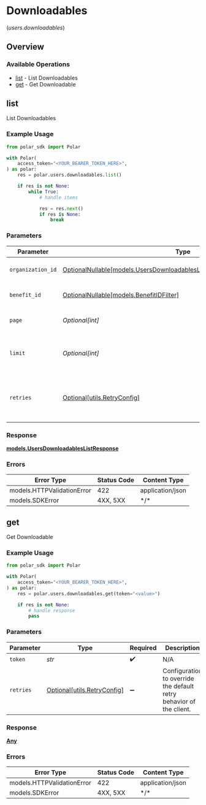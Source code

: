 # Downloadables
(*users.downloadables*)

## Overview

### Available Operations

* [list](#list) - List Downloadables
* [get](#get) - Get Downloadable

## list

List Downloadables

### Example Usage

```python
from polar_sdk import Polar

with Polar(
    access_token="<YOUR_BEARER_TOKEN_HERE>",
) as polar:
    res = polar.users.downloadables.list()

    if res is not None:
        while True:
            # handle items

            res = res.next()
            if res is None:
                break

```

### Parameters

| Parameter                                                                                                                                             | Type                                                                                                                                                  | Required                                                                                                                                              | Description                                                                                                                                           |
| ----------------------------------------------------------------------------------------------------------------------------------------------------- | ----------------------------------------------------------------------------------------------------------------------------------------------------- | ----------------------------------------------------------------------------------------------------------------------------------------------------- | ----------------------------------------------------------------------------------------------------------------------------------------------------- |
| `organization_id`                                                                                                                                     | [OptionalNullable[models.UsersDownloadablesListQueryParamOrganizationIDFilter]](../../models/usersdownloadableslistqueryparamorganizationidfilter.md) | :heavy_minus_sign:                                                                                                                                    | Filter by organization ID.                                                                                                                            |
| `benefit_id`                                                                                                                                          | [OptionalNullable[models.BenefitIDFilter]](../../models/benefitidfilter.md)                                                                           | :heavy_minus_sign:                                                                                                                                    | Filter by given benefit ID.                                                                                                                           |
| `page`                                                                                                                                                | *Optional[int]*                                                                                                                                       | :heavy_minus_sign:                                                                                                                                    | Page number, defaults to 1.                                                                                                                           |
| `limit`                                                                                                                                               | *Optional[int]*                                                                                                                                       | :heavy_minus_sign:                                                                                                                                    | Size of a page, defaults to 10. Maximum is 100.                                                                                                       |
| `retries`                                                                                                                                             | [Optional[utils.RetryConfig]](../../models/utils/retryconfig.md)                                                                                      | :heavy_minus_sign:                                                                                                                                    | Configuration to override the default retry behavior of the client.                                                                                   |

### Response

**[models.UsersDownloadablesListResponse](../../models/usersdownloadableslistresponse.md)**

### Errors

| Error Type                 | Status Code                | Content Type               |
| -------------------------- | -------------------------- | -------------------------- |
| models.HTTPValidationError | 422                        | application/json           |
| models.SDKError            | 4XX, 5XX                   | \*/\*                      |

## get

Get Downloadable

### Example Usage

```python
from polar_sdk import Polar

with Polar(
    access_token="<YOUR_BEARER_TOKEN_HERE>",
) as polar:
    res = polar.users.downloadables.get(token="<value>")

    if res is not None:
        # handle response
        pass

```

### Parameters

| Parameter                                                           | Type                                                                | Required                                                            | Description                                                         |
| ------------------------------------------------------------------- | ------------------------------------------------------------------- | ------------------------------------------------------------------- | ------------------------------------------------------------------- |
| `token`                                                             | *str*                                                               | :heavy_check_mark:                                                  | N/A                                                                 |
| `retries`                                                           | [Optional[utils.RetryConfig]](../../models/utils/retryconfig.md)    | :heavy_minus_sign:                                                  | Configuration to override the default retry behavior of the client. |

### Response

**[Any](../../models/.md)**

### Errors

| Error Type                 | Status Code                | Content Type               |
| -------------------------- | -------------------------- | -------------------------- |
| models.HTTPValidationError | 422                        | application/json           |
| models.SDKError            | 4XX, 5XX                   | \*/\*                      |
